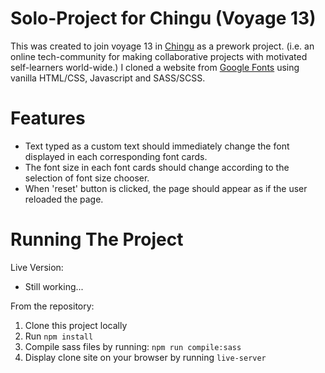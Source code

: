 # Solo-Project for Chingu (Voyage 13)

This was created to join voyage 13 in [Chingu](https://www.chingu.io/) as a prework project. (i.e. an online tech-community for making collaborative projects with motivated self-learners world-wide.) I cloned a website from [Google Fonts](https://fonts.google.com/) using vanilla HTML/CSS, Javascript and SASS/SCSS.


# Features

- Text typed as a custom text should immediately change the font displayed in each corresponding font cards.
- The font size in each font cards should change according to the selection of font size chooser.
- When 'reset' button is clicked, the page should appear as if the user reloaded the page.

# Running The Project

Live Version: 

- Still working...

From the repository:

1. Clone this project locally
2. Run `npm install`
3. Compile sass files by running: `npm run compile:sass`
4. Display clone site on your browser by running `live-server`
